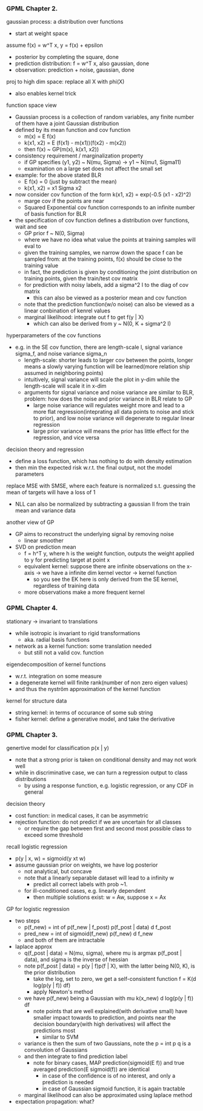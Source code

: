 ### GPML Chapter 2.

gaussian process: a distribution over functions
- start at weight space

assume f(x) = w^T x, y = f(x) + epsilon
- posterior by completing the square, done
- prediction distribution: f = w^T x, also gaussian, done
- observation: prediction + noise, gaussian, done

proj to high dim space: replace all X with phi(X)
- also enables kernel trick

function space view
- Gaussian process is a collection of random variables, any finite number of them have a joint Gaussian distribution
- defined by its mean function and cov function
  - m(x) = E f(x)
  - k(x1, x2) = E (f(x1) - m(x1))(f(x2) - m(x2))
  - then f(x) ~ GP(m(x), k(x1, x2))
- consistency requirement / marginalization property
  - if GP specifies (y1, y2) ~ N(mu, Sigma) -> y1 ~ N(mu1, Sigma11)
  - examination on a large set does not affect the small set
- example: for the above stated BLR
  - E f(x) = 0 (just by subtract the mean)
  - k(x1, x2) = x1 Sigma x2
- now consider cov function of the form k(x1, x2) = exp(-0.5 (x1 - x2)^2)
  - marge cov if the points are near
  - Squared Exponential cov function corresponds to an infinite number of basis function for BLR
- the specification of cov function defines a distribution over functions, wait and see
  - GP prior f ~ N(0, Sigma)
  - where we have no idea what value the points at training samples will eval to 
  - given the training samples, we narrow down the space f can be sampled from: at the training points, f(x) should be close to the training value
  - in fact, the prediction is given by conditioning the joint distribution on training points, given the train/test cov matrix
  - for prediction with noisy labels, add a sigma^2 I to the diag of cov matrix
    - this can also be viewed as a posterior mean and cov function
  - note that the prediction function(w/o noise) can also be viewed as a linear conbination of kenrel values
  - marginal likelihood: integrate out f to get f(y | X)
    - which can also be derived from y ~ N(0, K + sigma^2 I)

hyperparameters of the cov functions
- e.g. in the SE cov function, there are length-scale l, signal variance sigma_f, and noise variance sigma_n
  - length-scale: shorter leads to larger cov between the points, longer means a slowly varying function will be learned(more relation ship assumed in neighboring points)
  - intuitively, signal variance will scale the plot in y-dim while the length-scale will scale it in x-dim
  - arguments for signal variance and noise variance are similar to BLR, problem: how does the noise and prior variance in BLR relate to GP
    - large noise variance will regulates weight more and lead to a more flat regression(inteprating all data points to noise and stick to prior), and low noise variance will degenerate to regular linear regression
    - large prior variance will means the prior has little effect for the regression, and vice versa

decision theory and regression
- define a loss function, which has nothing to do with density estimation
- then min the expected risk w.r.t. the final output, not the model parameters

replace MSE with SMSE, where each feature is normalized s.t. guessing the mean of targets will have a loss of 1
- NLL can also be normalized by subtracting a gaussian ll from the train mean and variance data

another view of GP
- GP aims to reconstruct the underlying signal by removing noise
  - linear smoother
- SVD on prediction mean
  - f = h^T y, where h is the weight function, outputs the weight applied to y for predicting target at point x
  - equivalent kernel: suppose there are infinite observations on the x-axis -> we have a infinite dim kernel vector -> kernel function
    - so you see the EK here is only derived from the SE kernel, regardless of training data
  - more observations make a more frequent kernel

### GPML Chapter 4.

stationary -> invariant to translations
- while isotropic is invariant to rigid transformations
  - aka. radial basis functions
- network as a kernel function: some translation needed
  - but still not a valid cov. function

eigendecomposition of kernel functions
- w.r.t. integration on some measure
- a degenerate kernel will finite rank(number of non zero eigen values)
- and thus the nyström approximation of the kernel function

kernel for structure data
- string kernel: in terms of occurance of some sub string
- fisher kernel: define a generative model, and take the derivative

### GPML Chapter 3.

genertive model for classification p(x | y)
- note that a strong prior is taken on conditional density and may not work well
- while in discriminative case, we can turn a regression output to class distributions
  - by using a response function, e.g. logistic regression, or any CDF in general

decision theory
- cost function: in medical cases, it can be asymmetric
- rejection function: do not predict if we are uncertain for all classes
  - or require the gap between first and second most possible class to exceed some threshold

recall logistic regression
- p(y | x, w) = sigmoid(y xt w)
- assume gaussian prior on weights, we have log posterior
  - not analytical, but concave
  - note that a linearly separable dataset will lead to a infinity w 
    - predict all correct labels with prob ~1.
  - for ill-conditioned cases, e.g. linearly dependent
    - then multiple solutions exist: w = Aw, suppose x = Ax

GP for logistic regression
- two steps
  - p(f_new) = int of p(f_new | f_post) p(f_post | data) d f_post
  - pred_new = int of sigmoid(f_new) p(f_new) d f_new
  - and both of them are intractable
- laplace approx
  - q(f_post | data) = N(mu, sigma), where mu is argmax p(f_post | data), and sigma is the inverse of hessian
  - note p(f_post | data) = p(y | f)p(f | X), with the latter being N(0, K), is the prior distribution
    - take the log, set to zero, we get a self-consistent function f = K(d log(p(y | f)) df)
    - apply Newton's method
  - we have p(f_new) being a Gaussian with mu k(x_new) d log(p(y | f)) df
    - note points that are well explained(with derivative small) have smaller impact towards to prediction, and points near the decision boundary(with high derivatives) will affect the predictions most
      - similar to SVM
  - variance is then the sum of two Gaussians, note the p = int p q is a convolution of Gaussians
  - and then integrate to find prediction label
    - note for binary cases, MAP prediction(sigmoid(E f)) and true averaged prediction(E sigmoid(f)) are identical
      - in case of the confidence is of no interest, and only a prediction is needed
      - in case of Gaussian sigmoid function, it is again tractable
  - marginal likelihood can also be approximated using laplace method
- expectation propagation: what?